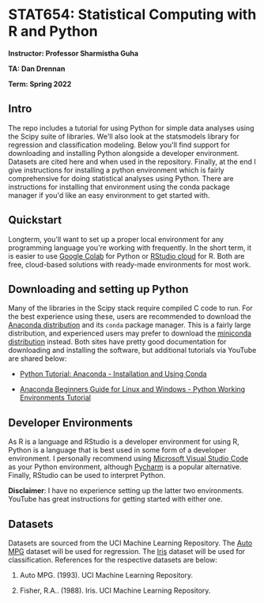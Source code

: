 # STAT654: Statistical Computing with R and Python

**Instructor: Professor Sharmistha Guha**

**TA: Dan Drennan**

**Term: Spring 2022**
## Intro

The repo includes a tutorial for using Python for simple data analyses using the Scipy suite of libraries.
We'll also look at the statsmodels library for regression and classification modeling.
Below you'll find support for downloading and installing Python alongside a developer environment.
Datasets are cited here and when used in the repository.
Finally, at the end I give instructions for installing a python environment which is fairly comprehensive
for doing statistical analyses using Python.
There are instructions for installing that environment using the conda package manager if you'd like an
easy environment to get started with.

## Quickstart

Longterm, you'll want to set up a proper local environment for any programming language you're working with frequently.
In the short term, it is easier to use [Google Colab](https://colab.research.google.com/) for Python or
[RStudio cloud](https://rstudio.cloud/) for R.
Both are free, cloud-based solutions with ready-made environments for most work.

## Downloading and setting up Python

Many of the libraries in the Scipy stack require compiled C code to run.
For the best experience using these, users are recommended to download the
[Anaconda distribution](https://www.anaconda.com/products/individual) and its `conda` package manager.
This is a fairly large distribution, and experienced users may prefer to download the
[miniconda distribution](https://docs.conda.io/en/latest/miniconda.html) instead.
Both sites have pretty good documentation for downloading and installing the software,
but additional tutorials via YouTube are shared below:

* [Python Tutorial: Anaconda - Installation and Using Conda](https://youtu.be/YJC6ldI3hWk)

* [Anaconda Beginners Guide for Linux and Windows - Python Working Environments Tutorial](https://youtu.be/MUZtVEDKXsk)

## Developer Environments

As R is a language and RStudio is a developer environment for using R,
Python is a language that is best used in some form of a developer environment.
I personally recommend using [Microsoft Visual Studio Code](https://code.visualstudio.com/) as your Python environment,
although [Pycharm](https://www.jetbrains.com/pycharm/) is a popular alternative.
Finally, RStudio can be used to interpret Python.

**Disclaimer**:
I have no experience setting up the latter two environments.
YouTube has great instructions for getting started with either one.

## Datasets

Datasets are sourced from the UCI Machine Learning Repository.
The [Auto MPG](https://archive-beta.ics.uci.edu/ml/datasets/auto+mpg) dataset will be used for regression.
The [Iris](https://archive-beta.ics.uci.edu/ml/datasets/iris) dataset will be used for classification.
References for the respective datasets are below:

1. Auto MPG. (1993). UCI Machine Learning Repository.

2. Fisher, R.A.. (1988). Iris. UCI Machine Learning Repository.
